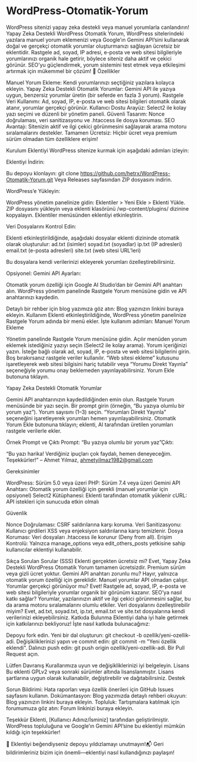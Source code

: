 # WordPress-Otomatik-Yorum
WordPress sitenizi yapay zeka destekli veya manuel yorumlarla canlandırın!
Yapay Zeka Destekli WordPress Otomatik Yorum, WordPress sitelerindeki yazılara manuel yorum eklemenizi veya Google’ın Gemini API’sini kullanarak doğal ve gerçekçi otomatik yorumlar oluşturmanızı sağlayan ücretsiz bir eklentidir. Rastgele ad, soyad, IP adresi, e-posta ve web sitesi bilgileriyle yorumlarınızı organik hale getirir, böylece siteniz daha aktif ve çekici görünür. SEO’yu güçlendirmek, yorum sistemini test etmek veya etkileşimi artırmak için mükemmel bir çözüm! 🚀
Özellikler

Manuel Yorum Ekleme: Kendi yorumlarınızı seçtiğiniz yazılara kolayca ekleyin.
Yapay Zeka Destekli Otomatik Yorumlar: Gemini API ile yazıya uygun, benzersiz yorumlar üretin (bir seferde en fazla 3 yorum).
Rastgele Veri Kullanımı: Ad, soyad, IP, e-posta ve web sitesi bilgileri otomatik olarak atanır, yorumlar gerçekçi görünür.
Kullanıcı Dostu Arayüz: Select2 ile kolay yazı seçimi ve düzenli bir yönetim paneli.
Güvenli Tasarım: Nonce doğrulaması, veri sanitizasyonu ve .htaccess ile dosya koruması.
SEO Avantajı: Sitenizin aktif ve ilgi çekici görünmesini sağlayarak arama motoru sıralamalarını destekler.
Tamamen Ücretsiz: Hiçbir ücret veya premium sürüm olmadan tüm özelliklere erişim!

Kurulum
Eklentiyi WordPress sitenize kurmak için aşağıdaki adımları izleyin:

Eklentiyi İndirin:

Bu depoyu klonlayın: git clone https://github.com/hetrx/WordPress-Otomatik-Yorum.git
Veya Releases sayfasından ZIP dosyasını indirin.


WordPress’e Yükleyin:

WordPress yönetim panelinize gidin: Eklentiler > Yeni Ekle > Eklenti Yükle.
ZIP dosyasını yükleyin veya eklenti klasörünü /wp-content/plugins/ dizinine kopyalayın.
Eklentiler menüsünden eklentiyi etkinleştirin.


Veri Dosyalarını Kontrol Edin:

Eklenti etkinleştirildiğinde, aşağıdaki dosyalar eklenti dizininde otomatik olarak oluşturulur:
ad.txt (isimler)
soyad.txt (soyadlar)
ip.txt (IP adresleri)
email.txt (e-posta adresleri)
site.txt (web sitesi URL’leri)


Bu dosyalara kendi verilerinizi ekleyerek yorumları özelleştirebilirsiniz.


Opsiyonel: Gemini API Ayarları:

Otomatik yorum özelliği için Google AI Studio’dan bir Gemini API anahtarı alın.
WordPress yönetim panelinde Rastgele Yorum menüsüne gidin ve API anahtarınızı kaydedin.



Detaylı bir rehber için blog yazımıza göz atın: Blog yazınızın linkini buraya ekleyin.
Kullanım
Eklenti etkinleştirildiğinde, WordPress yönetim panelinize Rastgele Yorum adında bir menü ekler. İşte kullanım adımları:
Manuel Yorum Ekleme

Yönetim panelinde Rastgele Yorum menüsüne gidin.
Açılır menüden yorum eklemek istediğiniz yazıyı seçin (Select2 ile kolay arama).
Yorum içeriğinizi yazın.
İsteğe bağlı olarak ad, soyad, IP, e-posta ve web sitesi bilgilerini girin. Boş bırakırsanız rastgele veriler kullanılır.
“Web sitesi ekleme” kutusunu işaretleyerek web sitesi bilgisini hariç tutabilir veya “Yorumu Direkt Yayınla” seçeneğiyle yorumu onay beklemeden yayınlayabilirsiniz.
Yorum Ekle butonuna tıklayın.

Yapay Zeka Destekli Otomatik Yorumlar

Gemini API anahtarınızın kaydedildiğinden emin olun.
Rastgele Yorum menüsünde bir yazı seçin.
Bir prompt girin (örneğin, “Bu yazıya olumlu bir yorum yaz”).
Yorum sayısını (1–3) seçin.
“Yorumları Direkt Yayınla” seçeneğini işaretleyerek yorumları hemen yayınlayabilirsiniz.
Otomatik Yorum Ekle butonuna tıklayın; eklenti, AI tarafından üretilen yorumları rastgele verilerle ekler.

Örnek Prompt ve Çıktı
Prompt: “Bu yazıya olumlu bir yorum yaz”Çıktı:

“Bu yazı harika! Verdiğiniz ipuçları çok faydalı, hemen deneyeceğim. Teşekkürler!” – Ahmet Yılmaz, ahmetyilmaz1982@gmail.com

Gereksinimler

WordPress: Sürüm 5.0 veya üzeri
PHP: Sürüm 7.4 veya üzeri
Gemini API Anahtarı: Otomatik yorum özelliği için gerekli (manuel yorumlar için opsiyonel)
Select2 Kütüphanesi: Eklenti tarafından otomatik yüklenir
cURL: API istekleri için sunucuda etkin olmalı

Güvenlik

Nonce Doğrulaması: CSRF saldırılarına karşı koruma.
Veri Sanitizasyonu: Kullanıcı girdileri XSS veya enjeksiyon saldırılarına karşı temizlenir.
Dosya Koruması: Veri dosyaları .htaccess ile korunur (Deny from all).
Erişim Kontrolü: Yalnızca manage_options veya edit_others_posts yetkisine sahip kullanıcılar eklentiyi kullanabilir.

Sıkça Sorulan Sorular (SSS)
Eklenti gerçekten ücretsiz mi?
Evet, Yapay Zeka Destekli WordPress Otomatik Yorum tamamen ücretsizdir. Premium sürüm veya gizli ücret yoktur.
Gemini API anahtarı zorunlu mu?
Hayır, yalnızca otomatik yorum özelliği için gereklidir. Manuel yorumlar API olmadan çalışır.
Yorumlar gerçekçi görünüyor mu?
Evet! Rastgele ad, soyad, IP, e-posta ve web sitesi bilgileriyle yorumlar organik bir görünüm kazanır.
SEO’ya nasıl katkı sağlar?
Yorumlar, yazılarınızın aktif ve ilgi çekici görünmesini sağlar, bu da arama motoru sıralamalarını olumlu etkiler.
Veri dosyalarını özelleştirebilir miyim?
Evet, ad.txt, soyad.txt, ip.txt, email.txt ve site.txt dosyalarına kendi verilerinizi ekleyebilirsiniz.
Katkıda Bulunma
Eklentiyi daha iyi hale getirmek için katkılarınızı bekliyoruz! İşte nasıl katkıda bulunacağınız:

Depoyu fork edin.
Yeni bir dal oluşturun: git checkout -b ozellik/yeni-ozellik-adi.
Değişikliklerinizi yapın ve commit edin: git commit -m "Yeni özellik eklendi".
Dalınızı push edin: git push origin ozellik/yeni-ozellik-adi.
Bir Pull Request açın.

Lütfen Davranış Kurallarımıza uyun ve değişikliklerinizi iyi belgeleyin.
Lisans
Bu eklenti GPLv2 veya sonraki sürümler altında lisanslanmıştır. Lisans şartlarına uygun olarak kullanabilir, değiştirebilir ve dağıtabilirsiniz.
Destek

Sorun Bildirimi: Hata raporları veya özellik önerileri için GitHub Issues sayfasını kullanın.
Dokümantasyon: Blog yazımızda detaylı rehberi okuyun: Blog yazınızın linkini buraya ekleyin.
Topluluk: Tartışmalara katılmak için forumumuza göz atın: Forum linkinizi buraya ekleyin.

Teşekkür
Eklenti, [Kullanıcı Adınız/İsminiz] tarafından geliştirilmiştir. WordPress topluluğuna ve Google’ın Gemini API’sine bu eklentiyi mümkün kıldığı için teşekkürler!

🌟 Eklentiyi beğendiyseniz depoyu yıldızlamayı unutmayın!📬 Geri bildirimleriniz bizim için önemli—eklentiyi nasıl kullandığınızı paylaşın!
